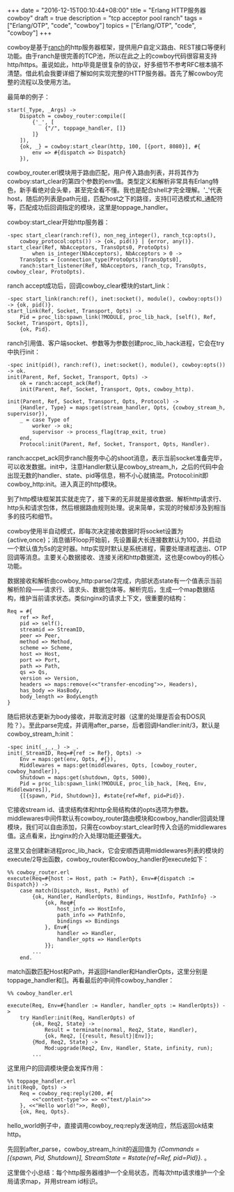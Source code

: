 +++
date = "2016-12-15T00:10:44+08:00"
title = "Erlang HTTP服务器cowboy"
draft = true
description = "tcp acceptor pool ranch"
tags = ["Erlang/OTP", "code", "cowboy"]
topics = ["Erlang/OTP", "code", "cowboy"]
+++

cowboy是基于[ranch](http://0x01f.com/post/ranch/)的http服务器框架，提供用户自定义路由、REST接口等便利功能。由于ranch是很完善的TCP池，所以在此之上的cowboy代码很容易支持http/https。虽说如此，http毕竟是很复杂的协议，好多细节不参考RFC根本搞不清楚。借此机会我要详细了解如何实现完整的HTTP服务器。首先了解cowboy完整的流程以及使用方法。

最简单的例子：

```
start(_Type, _Args) ->
	Dispatch = cowboy_router:compile([
		{'_', [
			{"/", toppage_handler, []}
		]}
	]),
	{ok, _} = cowboy:start_clear(http, 100, [{port, 8080}], #{
		env => #{dispatch => Dispatch}
	}),
```

cowboy_router.erl模块用于路由匹配，用户传入路由列表，并将其作为cowboy:start_clear的第四个参数的env值。类型定义和解析非常具有Erlang特色，新手看绝对会头晕，甚至完全看不懂。我也是配合shell才完全理解。'_'代表host，随后的列表是path元组，匹配host之下的路径，支持[]可选模式和_通配符等，匹配成功后回调指定的模块，这里是toppage_handler。

cowboy:start_clear开始http服务器：

```
-spec start_clear(ranch:ref(), non_neg_integer(), ranch_tcp:opts(),
	cowboy_protocol:opts()) -> {ok, pid()} | {error, any()}.
start_clear(Ref, NbAcceptors, TransOpts0, ProtoOpts)
		when is_integer(NbAcceptors), NbAcceptors > 0 ->
	TransOpts = [connection_type(ProtoOpts)|TransOpts0],
	ranch:start_listener(Ref, NbAcceptors, ranch_tcp, TransOpts, cowboy_clear, ProtoOpts).
```

ranch accept成功后，回调cowboy_clear模块的start_link：

```
-spec start_link(ranch:ref(), inet:socket(), module(), cowboy:opts()) -> {ok, pid()}.
start_link(Ref, Socket, Transport, Opts) ->
	Pid = proc_lib:spawn_link(?MODULE, proc_lib_hack, [self(), Ref, Socket, Transport, Opts]),
	{ok, Pid}.
```

ranch引用值、客户端socket、参数等为参数创建proc_lib_hack进程，它会在try中执行init：

```
-spec init(pid(), ranch:ref(), inet:socket(), module(), cowboy:opts()) -> ok.
init(Parent, Ref, Socket, Transport, Opts) ->
	ok = ranch:accept_ack(Ref),
	init(Parent, Ref, Socket, Transport, Opts, cowboy_http).

init(Parent, Ref, Socket, Transport, Opts, Protocol) ->
	{Handler, Type} = maps:get(stream_handler, Opts, {cowboy_stream_h, supervisor}),
	_ = case Type of
		worker -> ok;
		supervisor -> process_flag(trap_exit, true)
	end,
	Protocol:init(Parent, Ref, Socket, Transport, Opts, Handler).
```

ranch:accpet_ack同步ranch服务中心的shoot消息，表示当前socket准备完毕，可以收发数据。init中，注意Handler默认是cowboy_stream_h，之后的代码中会出现无数的handler、state、pid等信息，稍不小心就搞混。Protocol:init即cowboy_http:init。进入真正的http模块。

到了http模块框架其实就走完了，接下来的无非就是接收数据、解析http请求行、http头和请求包体，然后根据路由规则处理。说来简单，实现的时候却涉及到相当多的技巧和细节。

cowboy使用半自动模式，即每次决定接收数据时将socket设置为{active,once}；消息循环loop开始前，先设置最大长连接数默认为100，并启动一个默认值为5s的定时器。http实现时默认是系统进程，需要处理进程退出、OTP回调等消息。主要关心数据接收、连接关闭和http数据流，这也是cowboy的核心功能。

数据接收和解析由cowboy_http:parse/2完成，内部状态state有一个值表示当前解析阶段——请求行、请求头、数据包体等。解析完后，生成一个map数据结构，维护当前请求状态。类似nginx的请求上下文，很重要的结构：

```
Req = #{
	ref => Ref,
	pid => self(),
	streamid => StreamID,
	peer => Peer,
	method => Method,
	scheme => Scheme,
	host => Host,
	port => Port,
	path => Path,
	qs => Qs,
	version => Version,
	headers => maps:remove(<<"transfer-encoding">>, Headers),
	has_body => HasBody,
	body_length => BodyLength
}
```

随后把状态更新为body接收，并取消定时器（这里的处理是否会有DOS风险？）。至此parse完成，并调用after_parse，后者回调Handler:init/3，默认是cowboy_stream_h:init：

```
-spec init(_,_,_) -> _.
init(_StreamID, Req=#{ref := Ref}, Opts) ->
	Env = maps:get(env, Opts, #{}),
	Middlewares = maps:get(middlewares, Opts, [cowboy_router, cowboy_handler]),
	Shutdown = maps:get(shutdown, Opts, 5000),
	Pid = proc_lib:spawn_link(?MODULE, proc_lib_hack, [Req, Env, Middlewares]),
	{[{spawn, Pid, Shutdown}], #state{ref=Ref, pid=Pid}}.
```

它接收stream id、请求结构体和http全局结构体的opts选项为参数。middlewares中间件默认有cowboy_router路由模块和cowboy_handler回调处理模块，我们可以自由添加，只需在cowboy:start_clear时传入合适的middlewares值。这点看来，比nginx的介入处理功能还要强大。

这里又会创建新进程proc_lib_hack，它会安顺西调用middlewares列表的模块的execute/2导出函数，cowboy_router和cowboy_handler的execute如下：

```
%% cowboy_router.erl
execute(Req=#{host := Host, path := Path}, Env=#{dispatch := Dispatch}) ->
	case match(Dispatch, Host, Path) of
		{ok, Handler, HandlerOpts, Bindings, HostInfo, PathInfo} ->
			{ok, Req#{
				host_info => HostInfo,
				path_info => PathInfo,
				bindings => Bindings
			}, Env#{
				handler => Handler,
				handler_opts => HandlerOpts
			}};
		...
	end.
```

match函数匹配Host和Path，并返回Handler和HandlerOpts，这里分别是toppage_handler和[]。再看最后的中间件cowboy_handler：

```
%% cowboy_handler.erl

execute(Req, Env=#{handler := Handler, handler_opts := HandlerOpts}) ->
	try Handler:init(Req, HandlerOpts) of
		{ok, Req2, State} ->
			Result = terminate(normal, Req2, State, Handler),
			{ok, Req2, [{result, Result}|Env]};
		{Mod, Req2, State} ->
			Mod:upgrade(Req2, Env, Handler, State, infinity, run);
		...
```

这里用户的回调模块便会发挥作用：

```
%% toppage_handler.erl
init(Req0, Opts) ->
	Req = cowboy_req:reply(200, #{
		<<"content-type">> => <<"text/plain">>
	}, <<"Hello world!">>, Req0),
	{ok, Req, Opts}.
```

hello_world例子中，直接调用cowboy_req:reply发送响应，然后返回ok结束http。

先回到after_parse，cowboy_stream_h:init的返回值为 *{Commands = [{spawn, Pid, Shutdown}], StreamState = #state{ref=Ref, pid=Pid}}.* 。

这里做个小总结：每个http服务器维护一个全局状态，而每次http请求维护一个全局请求map，并用stream id标识。